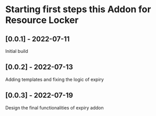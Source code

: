 # Starting first steps this Addon for Resource Locker

## [0.0.1] - 2022-07-11

Initial build

## [0.0.2] - 2022-07-13

Adding templates and fixing the logic of expiry

## [0.0.3] - 2022-07-19

Design the final functionalities of expiry addon

